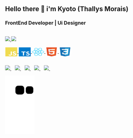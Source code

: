 <h2>Hello there 👋 i'm Kyoto (Thallys Morais) </h2>
<h3>FrontEnd Developer | Ui Designer</h3> <br/>


 <div>
  <a href="https://github.com/rafaballerini">
  <img height="180em" src="https://github-readme-stats.vercel.app/api?username=kyotodevindie&show_icons=true&theme=synthwave&include_all_commits=true&count_private=true"/>
  <img height="180em" src="https://github-readme-stats.vercel.app/api/top-langs/?username=kyotodevindie&layout=compact&langs_count=16&theme=synthwave"/>
</div>
  
<div style="display: inline_block"><br>
  <img align="center" alt="Kyoto-Js" height="30" width="40" src="https://raw.githubusercontent.com/devicons/devicon/master/icons/javascript/javascript-plain.svg">
  <img align="center" alt="Kyoto-Ts" height="30" width="40" src="https://raw.githubusercontent.com/devicons/devicon/master/icons/typescript/typescript-plain.svg">
  <img align="center" alt="Kyoto-React" height="30" width="40" src="https://raw.githubusercontent.com/devicons/devicon/master/icons/react/react-original.svg">
  <img align="center" alt="Kyoto-HTML" height="30" width="40" src="https://raw.githubusercontent.com/devicons/devicon/master/icons/html5/html5-original.svg">
  <img align="center" alt="Kyoto-CSS" height="30" width="40" src="https://raw.githubusercontent.com/devicons/devicon/master/icons/css3/css3-original.svg">

</div>
 
 ##
  
  <a href="https://gist.github.com/KyotodevIndie">
     <img src="https://img.shields.io/badge/-Gist-555859?style=for-the-badge&logo=Github&logoColor=white&link=https://gist.github.com/KyotodevIndie" />
  </a>&nbsp;&nbsp;
  
  <a href="https://www.linkedin.com/in/thallys-morais-a2a140167/">
    <img src="https://img.shields.io/badge/linkedin-%230077B5.svg?&style=for-the-badge&logo=linkedin&logoColor=white" />
  </a>&nbsp;&nbsp;
  
  <a href="mailto:kyotodevindie@gmail.com">
    <img src="https://img.shields.io/badge/Gmail-D14836?style=for-the-badge&logo=gmail&logoColor=white" />
  </a>&nbsp;&nbsp;
  
  <a href="https://twitter.com/DevKyoto">
    <img src="https://img.shields.io/badge/Twitter-1DA1F2?style=for-the-badge&logo=twitter&logoColor=white" />
  </a>&nbsp;&nbsp;
  
  <a href="https://medium.com/@vicentethallys">
    <img src="https://img.shields.io/badge/Medium-12100E?style=for-the-badge&logo=medium&logoColor=white" />
  </a>&nbsp;&nbsp;
 

 ![Snake animation](https://github.com/rafaballerini/rafaballerini/blob/output/github-contribution-grid-snake.svg)
 
